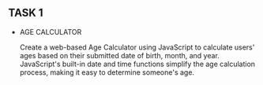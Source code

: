 ## TASK 1

 - AGE CALCULATOR

    Create a web-based Age Calculator using
    JavaScript to calculate users' ages based on
    their submitted date of birth, month, and year.
    JavaScript's built-in date and time functions
    simplify the age calculation process, making it
    easy to determine someone's age.
